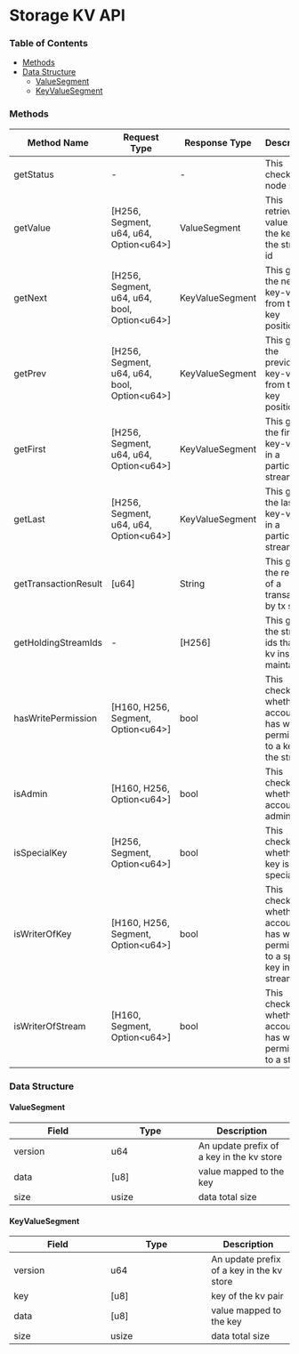 # Storage KV API

### Table of Contents

* [Methods](storage-kv-api.md#methods)
* [Data Structure](storage-kv-api.md#data-structure)
  * [ValueSegment](storage-kv-api.md#valuesegment)
  * [KeyValueSegment](storage-kv-api.md#keyvaluesegment)

### Methods

<table><thead><tr><th width="225">Method Name</th><th width="138">Request Type</th><th width="181">Response Type</th><th>Description</th></tr></thead><tbody><tr><td>getStatus</td><td>-</td><td>-</td><td>This checks the node status</td></tr><tr><td>getValue</td><td>[H256, Segment, u64, u64, Option&#x3C;u64>]</td><td>ValueSegment</td><td>This retrieves a value by the key and the stream id</td></tr><tr><td>getNext</td><td>[H256, Segment, u64, u64, bool, Option&#x3C;u64>]</td><td>KeyValueSegment</td><td>This gets the next key-value from the key position</td></tr><tr><td>getPrev</td><td>[H256, Segment, u64, u64, bool, Option&#x3C;u64>]</td><td>KeyValueSegment</td><td>This gets the previous key-value from the key position</td></tr><tr><td>getFirst</td><td>[H256, Segment, u64, u64, Option&#x3C;u64>]</td><td>KeyValueSegment</td><td>This gets the first key-value in a particular stream</td></tr><tr><td>getLast</td><td>[H256, Segment, u64, u64, Option&#x3C;u64>]</td><td>KeyValueSegment</td><td>This gets the last key-value in a particular stream</td></tr><tr><td>getTransactionResult</td><td>[u64]</td><td>String</td><td>This gets the result of a transaction by tx seq</td></tr><tr><td>getHoldingStreamIds</td><td>-</td><td>[H256]</td><td>This gets the stream ids that the kv instance maintains</td></tr><tr><td>hasWritePermission</td><td>[H160, H256, Segment, Option&#x3C;u64>]</td><td>bool</td><td>This checks whether an account has write permission to a key in the stream</td></tr><tr><td>isAdmin</td><td>[H160, H256,  Option&#x3C;u64>]</td><td>bool</td><td>This checks whether an account is admin</td></tr><tr><td>isSpecialKey</td><td>[H256, Segment, Option&#x3C;u64>]</td><td>bool</td><td>This checks whether a key is a special key</td></tr><tr><td>isWriterOfKey</td><td>[H160, H256, Segment, Option&#x3C;u64>]</td><td>bool</td><td>This checks whether an account has write permission to a special key in the stream</td></tr><tr><td>isWriterOfStream</td><td>[H160, Segment, Option&#x3C;u64>]</td><td>bool</td><td>This checks whether an account has write permission to a stream</td></tr></tbody></table>

### Data Structure

#### ValueSegment

<table><thead><tr><th width="159">Field</th><th width="141">Type</th><th>Description</th></tr></thead><tbody><tr><td>version</td><td>u64</td><td>An update prefix of a key in the kv store</td></tr><tr><td>data</td><td>[u8]</td><td>value mapped to the key</td></tr><tr><td>size</td><td>usize</td><td>data total size</td></tr></tbody></table>

#### KeyValueSegment

<table><thead><tr><th width="158">Field</th><th width="165">Type</th><th>Description</th></tr></thead><tbody><tr><td>version</td><td>u64</td><td>An update prefix of a key in the kv store</td></tr><tr><td>key</td><td>[u8]</td><td>key of the kv pair</td></tr><tr><td>data</td><td>[u8]</td><td>value mapped to the key</td></tr><tr><td>size</td><td>usize</td><td>data total size</td></tr></tbody></table>
